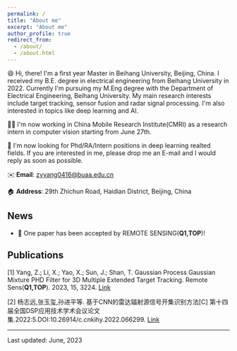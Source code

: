 ```yaml
---
permalink: /
title: "About me"
excerpt: "About me"
author_profile: true
redirect_from: 
  - /about/
  - /about.html
---
```


😄 Hi, there! I'm a first year Master in Beihang University, Beijing, China. I received my B.E. degree in electrical engineering from Beihang University in 2022. Currently I'm pursuing my M.Eng degree with the Department of Electrical Engineering, Beihang University. My main research interests include target tracking, sensor fusion and radar signal processing. I'm also interested in topics like deep learning and AI. 

👨‍💻 I'm now working in China Mobile Research Institute(CMRI) as a research intern in computer vision starting from June 27th.

📧 I'm now looking for Phd/RA/Intern positions in deep learning realted fields. If you are interested in me, please drop me an E-mail and I would reply as soon as possible.

✉️ **Email**: zyyang0416@buaa.edu.cn

🏠 **Address**: 29th Zhichun Road, Haidian District, Beijing, China

## News
*  🎉 One paper has been accepted by REMOTE SENSING(**Q1,TOP**)!

## Publications
 [1] Yang, Z.; Li, X.; Yao, X.; Sun, J.; Shan, T. Gaussian Process Gaussian Mixture PHD Filter for 3D Multiple Extended Target Tracking. Remote Sens(**Q1,TOP**). 2023, 15, 3224. [Link](https://www.mdpi.com/2072-4292/15/13/3224) 
 
 [2] 杨志远,张玉玺,孙进平等. 基于CNN的雷达辐射源信号开集识别方法[C] 第十四届全国DSP应用技术学术会议论文集.2022:5.DOI:10.26914/c.cnkihy.2022.066299. [Link](https://kns.cnki.net/kcms2/article/abstract?v=3uoqIhG8C467SBiOvrai6ZrZfyGnw2H_RdsjEQmEf5UoODgnx8Nf3NtNfN-TsYqnI9y_V5akX2pzcZ71NC3x5A-KAo8BSxqu&uniplatform=NZKPT)



-------------------
Last updated: June, 2023
